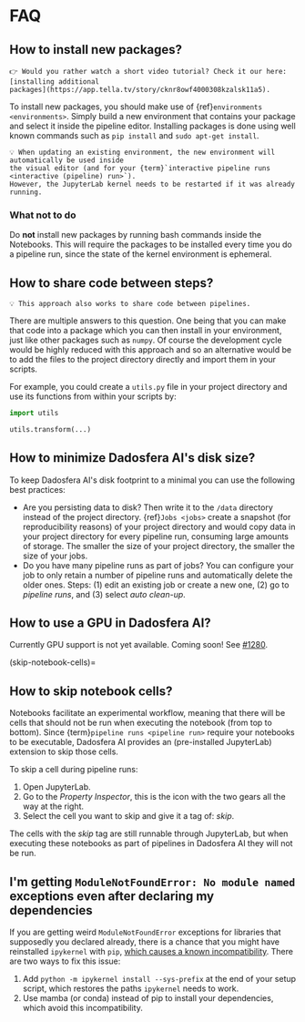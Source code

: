 # FAQ

## How to install new packages?

```{tip}
👉 Would you rather watch a short video tutorial? Check it our here: [installing additional
packages](https://app.tella.tv/story/cknr8owf4000308kzalsk11a5).
```

To install new packages, you should make use of {ref}`environments <environments>`. Simply build a
new environment that contains your package and select it inside the pipeline editor. Installing
packages is done using well known commands such as `pip install` and `sudo apt-get install`.

```{note}
💡 When updating an existing environment, the new environment will automatically be used inside
the visual editor (and for your {term}`interactive pipeline runs <interactive (pipeline) run>`).
However, the JupyterLab kernel needs to be restarted if it was already running.
```

### What not to do

Do **not** install new packages by running bash commands inside the Notebooks. This will require the
packages to be installed every time you do a pipeline run, since the state of the kernel environment
is ephemeral.

## How to share code between steps?

```{note}
💡 This approach also works to share code between pipelines.
```

There are multiple answers to this question. One being that you can make that code into a package
which you can then install in your environment, just like other packages such as `numpy`. Of
course the development cycle would be highly reduced with this approach and so an alternative would
be to add the files to the project directory directly and import them in your scripts.

For example, you could create a `utils.py` file in your project directory and use its functions
from within your scripts by:

```python
import utils

utils.transform(...)
```

## How to minimize Dadosfera AI's disk size?

To keep Dadosfera AI's disk footprint to a minimal you can use the following best practices:

- Are you persisting data to disk? Then write it to the `/data` directory instead of the project
  directory. {ref}`Jobs <jobs>` create a snapshot (for reproducibility reasons) of your project
  directory and would copy data in your project directory for every pipeline run, consuming large
  amounts of storage. The smaller the size of your project directory, the smaller the size of your
  jobs.
- Do you have many pipeline runs as part of jobs? You can configure your job to only retain a
  number of pipeline runs and automatically delete the older ones. Steps: (1) edit an existing job
  or create a new one, (2) go to _pipeline runs_, and (3) select _auto clean-up_.

## How to use a GPU in Dadosfera AI?

Currently GPU support is not yet available. Coming soon! See
[#1280](https://github.com/orchest/orchest/issues/1280).

(skip-notebook-cells)=

## How to skip notebook cells?

Notebooks facilitate an experimental workflow, meaning that there will be cells that should not be
run when executing the notebook (from top to bottom). Since {term}`pipeline runs <pipeline run>`
require your notebooks to be executable, Dadosfera AI provides an (pre-installed JupyterLab) extension
to skip those cells.

To skip a cell during pipeline runs:

1. Open JupyterLab.
2. Go to the _Property Inspector_, this is the icon with the two gears all the way at the right.
3. Select the cell you want to skip and give it a tag of: _skip_.

The cells with the _skip_ tag are still runnable through JupyterLab, but when executing these
notebooks as part of pipelines in Dadosfera AI they will not be run.

## I'm getting `ModuleNotFoundError: No module named` exceptions even after declaring my dependencies

If you are getting weird `ModuleNotFoundError` exceptions
for libraries that supposedly you declared already,
there is a chance that you might have reinstalled `ipykernel` with `pip`,
[which causes a known incompatibility].
There are two ways to fix this issue:

1. Add `python -m ipykernel install --sys-prefix` at the end of your setup script,
   which restores the paths `ipykernel` needs to work.
2. Use mamba (or conda) instead of pip to install your dependencies,
   which avoid this incompatibility.

[which causes a known incompatibility]: https://github.com/orchest/orchest/issues/425
